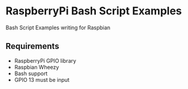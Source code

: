 # RaspberryPi Bash Script Examples
Bash Script Examples writing for Raspbian

## Requirements
* RaspberryPi GPIO library
* Raspbian Wheezy
* Bash support
* GPIO 13 must be input 

